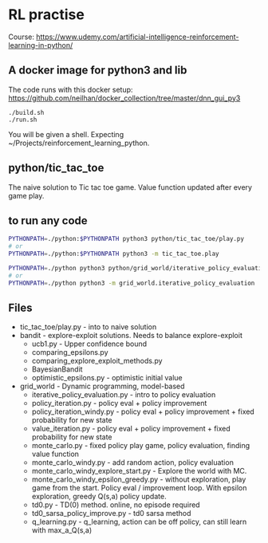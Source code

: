 # RL practise

Course: [https://www.udemy.com/artificial-intelligence-reinforcement-learning-in-python/ ](https://www.udemy.com/artificial-intelligence-reinforcement-learning-in-python/)

## A docker image for python3 and lib
The code runs with this docker setup: [https://github.com/neilhan/docker_collection/tree/master/dnn_gui_py3 ](https://github.com/neilhan/docker_collection/tree/master/dnn_gui_py3)

    ./build.sh
    ./run.sh

You will be given a shell. Expecting ~/Projects/reinforcement_learning_python.

## python/tic_tac_toe

The naive solution to Tic tac toe game. Value function updated after every game play.

## to run any code

```sh
PYTHONPATH=./python:$PYTHONPATH python3 python/tic_tac_toe/play.py
# or
PYTHONPATH=./python:$PYTHONPATH python3 -m tic_tac_toe.play

PYTHONPATH=./python python3 python/grid_world/iterative_policy_evaluation.py
# or
PYTHONPATH=./python python3 -m grid_world.iterative_policy_evaluation
```

## Files
- tic_tac_toe/play.py - into to naive solution
- bandit - explore-exploit solutions. Needs to balance explore-exploit
  - ucb1.py - Upper confidence bound
  - comparing_epsilons.py
  - comparing_explore_exploit_methods.py
  - BayesianBandit
  - optimistic_epsilons.py - optimistic initial value
- grid_world - Dynamic programming, model-based
  - iterative_policy_evaluation.py - intro to policy evaluation
  - policy_iteration.py - policy eval + policy improvement
  - policy_iteration_windy.py - policy eval + policy improvement + fixed probability for new state
  - value_iteration.py - policy eval + policy improvement + fixed probability for new state
  - monte_carlo.py - fixed policy play game, policy evaluation, finding value function
  - monte_carlo_windy.py - add random action, policy evaluation
  - monte_carlo_windy_explore_start.py - Explore the world with MC.
  - monte_carlo_windy_epsilon_greedy.py - without exploration, play game from the start.
    Policy eval / improvement loop. With epsilon exploration, greedy Q(s,a) policy update.
  - td0.py - TD(0) method. online, no episode required
  - td0_sarsa_policy_improve.py - td0 sarsa method
  - q_learning.py - q_learning, action can be off policy, can still learn with max_a_Q(s,a)
